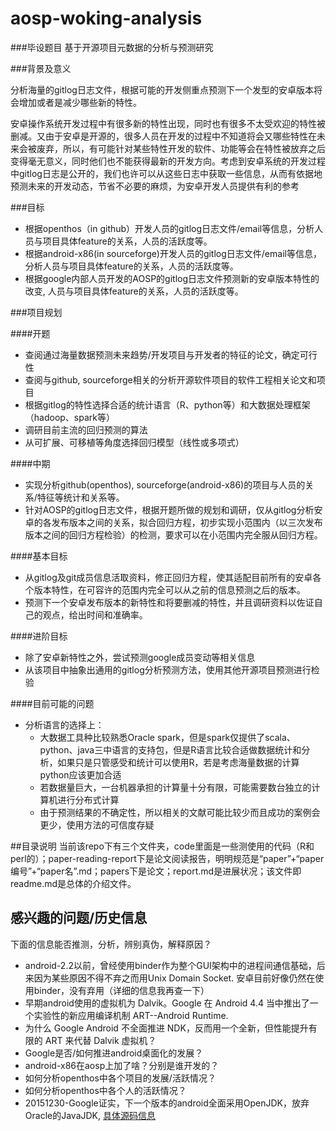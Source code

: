 # aosp-woking-analysis

###毕设题目
基于开源项目元数据的分析与预测研究

###背景及意义

分析海量的gitlog日志文件，根据可能的开发侧重点预测下一个发型的安卓版本将会增加或者是减少哪些新的特性。

安卓操作系统开发过程中有很多新的特性出现，同时也有很多不太受欢迎的特性被删减。又由于安卓是开源的，很多人员在开发的过程中不知道将会又哪些特性在未来会被废弃，所以，有可能针对某些特性开发的软件、功能等会在特性被放弃之后变得毫无意义，同时他们也不能获得最新的开发方向。考虑到安卓系统的开发过程中gitlog日志是公开的，我们也许可以从这些日志中获取一些信息，从而有依据地预测未来的开发动态，节省不必要的麻烦，为安卓开发人员提供有利的参考

###目标

- 根据openthos（in github）开发人员的gitlog日志文件/email等信息，分析人员与项目具体feature的关系，人员的活跃度等。
- 根据android-x86(in sourceforge)开发人员的gitlog日志文件/email等信息，分析人员与项目具体feature的关系，人员的活跃度等。
- 根据google内部人员开发的AOSP的gitlog日志文件预测新的安卓版本特性的改变, 人员与项目具体feature的关系，人员的活跃度等。

###项目规划

####开题

- 查阅通过海量数据预测未来趋势/开发项目与开发者的特征的论文，确定可行性
- 查阅与github, sourceforge相关的分析开源软件项目的软件工程相关论文和项目
- 根据gitlog的特性选择合适的统计语言（R、python等）和大数据处理框架（hadoop、spark等）
- 调研目前主流的回归预测的算法
- 从可扩展、可移植等角度选择回归模型（线性或多项式）

####中期

 - 实现分析github(openthos), sourceforge(android-x86)的项目与人员的关系/特征等统计和关系等。
 - 针对AOSP的gitlog日志文件，根据开题所做的规划和调研，仅从gitlog分析安卓的各发布版本之间的关系，拟合回归方程，初步实现小范围内（以三次发布版本之间的回归方程检验）的检测，要求可以在小范围内完全服从回归方程。
  
####基本目标
 - 从gitlog及git成员信息活取资料，修正回归方程，使其适配目前所有的安卓各个版本特性，在可容许的范围内完全可以从之前的信息预测之后的版本。
 - 预测下一个安卓发布版本的新特性和将要删减的特性，并且调研资料以佐证自己的观点，给出时间和准确率。

####进阶目标
 - 除了安卓新特性之外，尝试预测google成员变动等相关信息
 - 从该项目中抽象出通用的gitlog分析预测方法，使用其他开源项目预测进行检验

####目前可能的问题
 - 分析语言的选择上：
    - 大数据工具种比较熟悉Oracle spark，但是spark仅提供了scala、python、java三中语言的支持包，但是R语言比较合适做数据统计和分析，如果只是只管感受和统计可以使用R，若是考虑海量数据的计算python应该更加合适
    - 若数据量巨大，一台机器承担的计算量十分有限，可能需要数台独立的计算机进行分布式计算
    - 由于预测结果的不确定性，所以相关的文献可能比较少而且成功的案例会更少，使用方法的可信度存疑

##目录说明
    当前该repo下有三个文件夹，code里面是一些测使用的代码（R和perl的）；paper-reading-report下是论文阅读报告，明明规范是“paper”+“paper编号”+“paper名”.md；papers下是论文；report.md是进展状况；该文件即readme.md是总体的介绍文件。

## 感兴趣的问题/历史信息
下面的信息能否推测，分析，辨别真伪，解释原因？

 - android-2.2以前，曾经使用binder作为整个GUI架构中的进程间通信基础，后来因为某些原因不得不弃之而用Unix Domain Socket.
 		安卓目前好像仍然在使用binder，没有弃用（详细的信息我再查一下）
 - 早期android使用的虚拟机为 Dalvik。Google 在 Android 4.4 当中推出了一个实验性的新应用编译机制 ART--Android Runtime.
 - 为什么 Google Android 不全面推进 NDK，反而用一个全新，但性能提升有限的 ART 来代替 Dalvik 虚拟机？
 - Google是否/如何推进android桌面化的发展？
 - android-x86在aosp上加了啥？分别是谁开发的？
 - 如何分析openthos中各个项目的发展/活跃情况？
 - 如何分析openthos中各个人的活跃情况？
 - 20151230-Google证实，下一个版本的android全面采用OpenJDK，放弃Oracle的JavaJDK, [具体源码信息](https://android.googlesource.com/platform/libcore.git/+/51b1b6997fd3f980076b8081f7f1165ccc2a4008)
 

